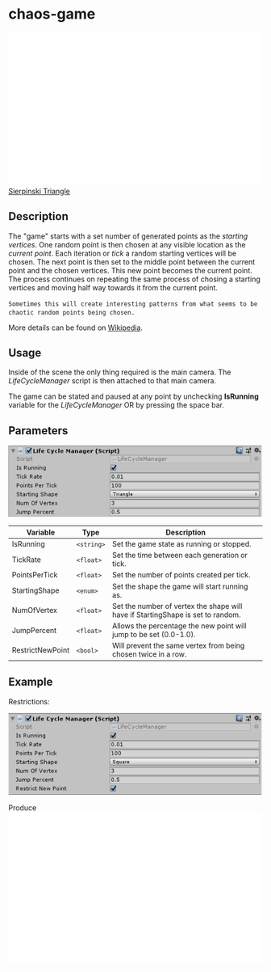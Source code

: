 # chaos-game
![Sierpinski Triangle](Github/sierpinski-triangle.gif?raw=true)
[Sierpinski Triangle](https://en.wikipedia.org/wiki/Sierpinski_triangle "Sierpinski Triangle")

Description
----
The "game" starts with a set number of generated points as the *starting vertices*. One random point is then chosen at any visible location as the *current point*. Each iteration or *tick* a random starting vertices will be chosen. The next point is then set to the middle point between the current point and the chosen vertices. This new point becomes the current point. The process continues on repeating the same process of chosing a starting vertices and moving half way towards it from the current point.

`Sometimes this will create interesting patterns from what seems to be chaotic random points being chosen.`

More details can be found on [Wikipedia](https://en.wikipedia.org/wiki/Chaos_game "Chaos Game").

Usage
----
Inside of the scene the only thing required is the main camera. The *LifeCycleManager* script is then attached to that main camera.

The game can be stated and paused at any point by unchecking **IsRunning** variable for the *LifeCycleManager* OR by pressing the space bar.

Parameters
----
![LifeCycleManager](Github/lifecycle.PNG)

| Variable   | Type       | Description |
| ---------- |------------| -------------------------------|
| IsRunning  | `<string>` | Set the game state as running or stopped. |
| TickRate   | `<float>`  | Set the time between each generation or tick. |
| PointsPerTick | `<float>`  | Set the number of points created per tick. |
| StartingShape | `<enum>`  | Set the shape the game will start running as. |
| NumOfVertex | `<float>`  | Set the number of vertex the shape will have if StartingShape is set to random. |
| JumpPercent  | `<float>` | Allows the percentage the new point will jump to be set (0.0-1.0). |
| RestrictNewPoint | `<bool>`  | Will prevent the same vertex from being chosen twice in a row. |

Example
----
Restrictions:

![Restrictions Square](Github/restrictions-square.PNG)

Produce
![Restricted Square](Github/restricted-square.gif?raw=true)
